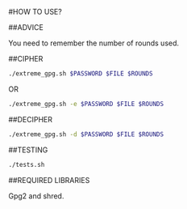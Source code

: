 #HOW TO USE?

##ADVICE

You need to remember the number of rounds used.

##CIPHER
```bash
./extreme_gpg.sh $PASSWORD $FILE $ROUNDS
```
OR
```bash
./extreme_gpg.sh -e $PASSWORD $FILE $ROUNDS
```

##DECIPHER
```bash
./extreme_gpg.sh -d $PASSWORD $FILE $ROUNDS
```
##TESTING
```bash
./tests.sh
```
##REQUIRED LIBRARIES

Gpg2 and shred.
